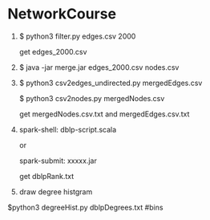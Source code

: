 # NetworkCourse

1. $ python3 filter.py edges.csv 2000 

    get edges_2000.csv
    
2. $ java -jar merge.jar edges_2000.csv nodes.csv

3. $ python3 csv2edges_undirected.py mergedEdges.csv

   $ python3 csv2nodes.py mergedNodes.csv
   
   get mergedNodes.csv.txt and  mergedEdges.csv.txt
   
4. spark-shell: dblp-script.scala
   
   or
   
   spark-submit: xxxxx.jar
   
   get dblpRank.txt
   

5. draw degree histgram

 $python3 degreeHist.py dblpDegrees.txt #bins
